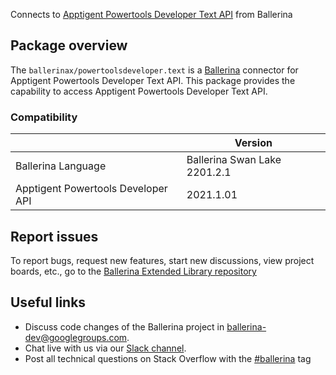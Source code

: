 Connects to [Apptigent Powertools Developer Text API](https://portal.apptigent.com/node/612) from Ballerina

## Package overview
The `ballerinax/powertoolsdeveloper.text` is a [Ballerina](https://ballerina.io/) connector for Apptigent Powertools Developer Text API.
This package provides the capability to access Apptigent Powertools Developer Text API.

### Compatibility
|                                     | Version                         |
|-------------------------------------|---------------------------------|
| Ballerina Language                  | Ballerina Swan Lake 2201.2.1      | 
| Apptigent Powertools Developer API  | 2021.1.01                       |

## Report issues
To report bugs, request new features, start new discussions, view project boards, etc., go to the [Ballerina Extended Library repository](https://github.com/ballerina-platform/ballerina-extended-library)

## Useful links
- Discuss code changes of the Ballerina project in [ballerina-dev@googlegroups.com](mailto:ballerina-dev@googlegroups.com).
- Chat live with us via our [Slack channel](https://ballerina.io/community/slack/).
- Post all technical questions on Stack Overflow with the [#ballerina](https://stackoverflow.com/questions/tagged/ballerina) tag
